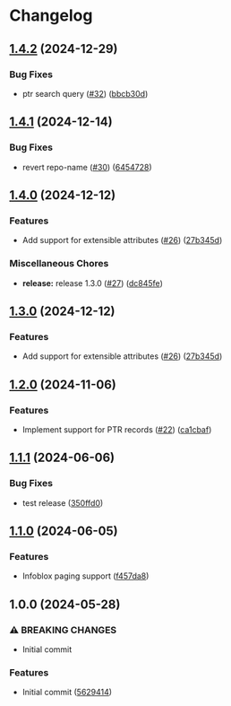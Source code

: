 # Changelog

## [1.4.2](https://github.com/AbsaOSS/external-dns-infoblox-webhook/compare/v1.4.1...v1.4.2) (2024-12-29)


### Bug Fixes

* ptr search query ([#32](https://github.com/AbsaOSS/external-dns-infoblox-webhook/issues/32)) ([bbcb30d](https://github.com/AbsaOSS/external-dns-infoblox-webhook/commit/bbcb30d70b902506d15f3dc42b1f7daa3eb02739))

## [1.4.1](https://github.com/AbsaOSS/external-dns-infoblox-webhook/compare/v1.4.0...v1.4.1) (2024-12-14)


### Bug Fixes

* revert repo-name ([#30](https://github.com/AbsaOSS/external-dns-infoblox-webhook/issues/30)) ([6454728](https://github.com/AbsaOSS/external-dns-infoblox-webhook/commit/64547289e9505f2cbece2a2c95b7f9aa1a0a25e0))

## [1.4.0](https://github.com/AbsaOSS/external-dns-infoblox-webhook/compare/v1.3.0...v1.4.0) (2024-12-12)


### Features

* Add support for extensible attributes ([#26](https://github.com/AbsaOSS/external-dns-infoblox-webhook/issues/26)) ([27b345d](https://github.com/AbsaOSS/external-dns-infoblox-webhook/commit/27b345d7e7453d3bf9ab2d4b21627770e3ee84b5))


### Miscellaneous Chores

* **release:** release 1.3.0 ([#27](https://github.com/AbsaOSS/external-dns-infoblox-webhook/issues/27)) ([dc845fe](https://github.com/AbsaOSS/external-dns-infoblox-webhook/commit/dc845fe1af694868f1c7a31629236e3c15a92fa2))

## [1.3.0](https://github.com/AbsaOSS/external-dns-infoblox-webhook/compare/v1.2.0...v1.3.0) (2024-12-12)


### Features

* Add support for extensible attributes ([#26](https://github.com/AbsaOSS/external-dns-infoblox-webhook/issues/26)) ([27b345d](https://github.com/AbsaOSS/external-dns-infoblox-webhook/commit/27b345d7e7453d3bf9ab2d4b21627770e3ee84b5))

## [1.2.0](https://github.com/AbsaOSS/external-dns-infoblox-webhook/compare/v1.1.1...v1.2.0) (2024-11-06)


### Features

* Implement support for PTR records ([#22](https://github.com/AbsaOSS/external-dns-infoblox-webhook/issues/22)) ([ca1cbaf](https://github.com/AbsaOSS/external-dns-infoblox-webhook/commit/ca1cbafb48379eecee06294f050f6f5cd2fec0cc))

## [1.1.1](https://github.com/AbsaOSS/external-dns-infoblox-webhook/compare/v1.1.0...v1.1.1) (2024-06-06)


### Bug Fixes

* test release ([350ffd0](https://github.com/AbsaOSS/external-dns-infoblox-webhook/commit/350ffd0d05e6f8160cca72eb575013099c667e42))

## [1.1.0](https://github.com/AbsaOSS/external-dns-infoblox-webhook/compare/v1.0.0...v1.1.0) (2024-06-05)


### Features

* Infoblox paging support ([f457da8](https://github.com/AbsaOSS/external-dns-infoblox-webhook/commit/f457da8a091c062b6c264157aca94519b2805eb8))

## 1.0.0 (2024-05-28)


### ⚠ BREAKING CHANGES

* Initial commit

### Features

* Initial commit ([5629414](https://github.com/AbsaOSS/external-dns-infoblox-webhook/commit/562941456f5a60be6c98de55aa3e5f54edf73e2f))
